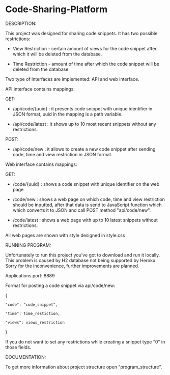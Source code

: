 # Code-Sharing-Platform

DESCRIPTION: 

This project was designed for sharing code snippets. It has two possible restrictions:

- View Restriction - certain amount of views for the code snippet after which it will be deleted from the database.

- Time Restriction - amount of time after which the code snippet will be deleted from the database

Two type of interfaces are implemented: API and web interface.

API interface contains mappings:

GET:

- /api/code/{uuid} : it presents code snippet with unique identifier in JSON format, uuid in the mapping is a path variable.

- /api/code/latest : it shows up to 10 most recent snippets without any restrictions.

POST:

- /api/code/new : it allows to create a new code snippet after sending code, time and view restriction in JSON format.

Web interface contains mappings:

GET:

- /code/{uuid} : shows a code snippet with unique identifier on the web page

- /code/new : shows a web page on which code, time and view restriction should be inputted, after that data is send to JavaScript function which which converts it to JSON and call POST method "api/code/new".

- /code/latest : shows a web page with up to 10 latest snippets without restrictions.

All web pages are shown with style designed in style.css

RUNNING PROGRAM:

Unfortunately to run this project you've got to download and run it locally. This problem is caused by H2 database not being supported by Heroku. Sorry for the inconvenience, further improvements are planned.

Applications port: 8889

Format for posting a code snippet via api/code/new:

{

    "code": "code_snippet",
    
    "time": time_restiction,
    
    "views": views_restriction
    
}

If you do not want to set any restrictions while creating a snippet type "0" in those fields.

DOCUMENTATION:

To get more information about project structure open "program_structure".
